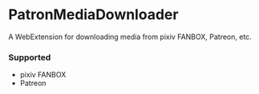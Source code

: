 # PatronMediaDownloader

A WebExtension for downloading media from pixiv FANBOX, Patreon, etc.

### Supported

- pixiv FANBOX
- Patreon
